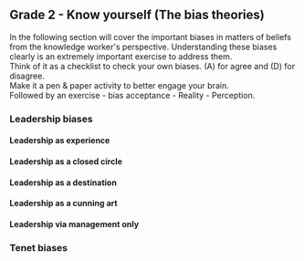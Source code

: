
 ## Grade 2 - Know yourself (The bias theories)

 In the following section will cover the important biases in matters of beliefs from the knowledge worker's perspective. Understanding these biases clearly is an extremely important exercise to address them.  
 Think of it as a checklist to check your own biases.  (A) for agree and (D) for disagree.  
 Make it a pen & paper activity to better engage your brain.  
Followed by an exercise - bias acceptance - Reality - Perception.

### Leadership biases

#### Leadership as experience

#### Leadership as a closed circle

#### Leadership as a destination

#### Leadership as a cunning art

#### Leadership via management only

### Tenet biases

